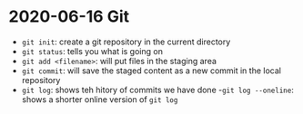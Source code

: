 # 2020-06-16 Git

- `git init`: create a git repository in the current directory
- `git status`: tells you what is going on
- `git add <filename>`: will put files <filename> in the staging area
- `git commit`: will save the staged content as a new commit in the local repository
- `git log`: shows teh hitory of commits we have done
	-`git log --oneline`: shows a shorter online version of `git log`
